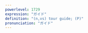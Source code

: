 ```yaml
---
powerlevel: 1729
expression: "ガイド"
definition: "(n,vs) tour guide; (P)"
pronunciation: "ガイド"
---
```

